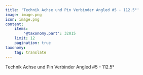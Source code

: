 ```yaml
---
title: 'Technik Achse und Pin Verbinder Angled #5 - 112.5°'
image: image.png
icon: image.png
content:
    items:
        '@taxonomy.part': 32015
    limit: 12
    pagination: true
taxonomy:
    tag: translate
---
```


Technik Achse und Pin Verbinder Angled #5 - 112.5°
